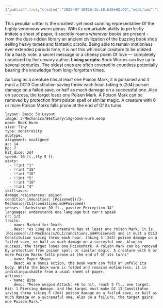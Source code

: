 ```yaml
---
{"publish":true,"created":"2025-07-16T20:36:18.636+02:00","modified":"2025-05-31T12:13:44.000+02:00","cssclasses":""}
---
```


This peculiar critter is the smallest. yet most cunning
representative Of the highly venomous wurm genus. With
its remarkable ability to perfectly imitate a sheet of paper,
it secretly roams wherever books are present - from the
dust-ridden library an ancient civilization of the buzzing
book shop selling heavy tomes and fantastic scrolls.
Being able to remain motionless ever extended periods
time, it is not this whimsical creature to
be utilized for a hasty note. a secret message or a cheesy
poem Of love — completely unnoticed by the unwary
author.
**Living scripts:** Book Wurms can live up to several
centuries. The oldest ones are often covered in countless
potentially bearing the knowledge from long-forgotten times.

As Long as a creature has at least one Poison Mark, it is poisoned and it must a DC13 Constitution saving throw each hour. taking 5 (2d4) poison
damage on a failed save, or half as much damage on a
successful one. Also on success, the target loses one Poison
Mark. A Poison Mark can be removed by protection from poison spell or similar magic.
  A creature with 6 or more Poison Marks falls prone at the end of Of its turns

```statblock
layout: Basic 5e Layout
image: 3-Mechanics/Bestiary/img/book-wurm.webp
name: Book Wurm
size: Tiny
type: monstrosity
subtype: 
alignment: unaligned
ac: 14
hp: 7
hit_dice: 3d4
speed: 10 ft.,fly 5 ft.
stats: 
  - !!int "1"
  - !!int "18"
  - !!int "10"
  - !!int "5"
  - !!int "18"
  - !!int "4"
skillsaves:
damage_resistances: poison
condition_immunities: [Poisoned](/3-Mechanics/CLI/conditions.md#Poisoned)
senses: "darkvision 30 ft., passive Perception 14"
languages: understands one language but can't speak
cr: 1/2
traits:
  - name: Marked for Death
    desc: "As Long as a creature has at least one Poison Mark, it is [Poisoned](/3-Mechanics/CLI/conditions.md#Poisoned) and it must a DC13 Constitution saving throw each hour. taking 5 (2d4) poison damage on a failed save, or half as much damage on a succesful one. Also on success, the target loses one PoisonMark. A Poison Mark can be removed by protection from poison spell or similar magic. A creature with 6 or more Poison Marks falls prone at the end of Of its turns"
  - name: Paper Shape
    desc: As a bonus action, the book wurm can fold or unfold its body. While the book wurm is folded and remains motionless, it is indistinguishable from a usual sheet of paper.
actions:
  - name: Bite
    desc: "Melee weapon Attack: +6 to hit, reach 5 ft., one target. Hit: 1 Piercing damage. and the targeL must make DC 13 Constituton saving throw taking 5 (2d4) poison damage on a failed save, or half as much damage on a successful one. Also on a failure, the target gains one Poison Mark."
```

